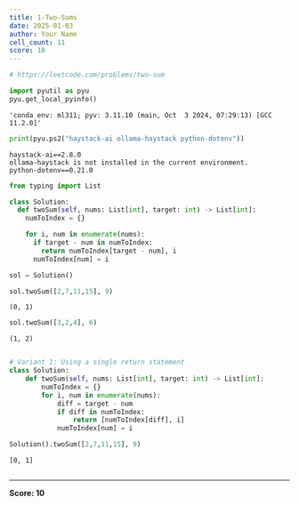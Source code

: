 ```yaml
---
title: 1-Two-Sums
date: 2025-01-03
author: Your Name
cell_count: 11
score: 10
---
```


```python
# https://leetcode.com/problems/two-sum
```


```python
import pyutil as pyu
pyu.get_local_pyinfo()
```




    'conda env: ml311; pyv: 3.11.10 (main, Oct  3 2024, 07:29:13) [GCC 11.2.0]'




```python
print(pyu.ps2("haystack-ai ollama-haystack python-dotenv"))
```

    haystack-ai==2.8.0
    ollama-haystack is not installed in the current environment.
    python-dotenv==0.21.0
    



```python
from typing import List

class Solution:
  def twoSum(self, nums: List[int], target: int) -> List[int]:
    numToIndex = {}

    for i, num in enumerate(nums):
      if target - num in numToIndex:
        return numToIndex[target - num], i
      numToIndex[num] = i
```


```python
sol = Solution()
```


```python
sol.twoSum([2,7,11,15], 9)
```




    (0, 1)




```python
sol.twoSum([3,2,4], 6)
```




    (1, 2)




```python

```


```python
# Variant 1: Using a single return statement
class Solution:
    def twoSum(self, nums: List[int], target: int) -> List[int]:
        numToIndex = {}
        for i, num in enumerate(nums):
            diff = target - num
            if diff in numToIndex:
                return [numToIndex[diff], i]
            numToIndex[num] = i
```


```python
Solution().twoSum([2,7,11,15], 9)
```




    [0, 1]




```python

```


---
**Score: 10**